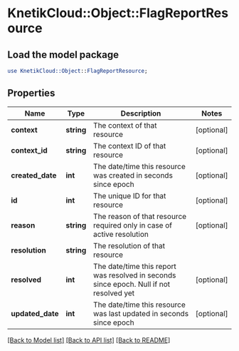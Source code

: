 # KnetikCloud::Object::FlagReportResource

## Load the model package
```perl
use KnetikCloud::Object::FlagReportResource;
```

## Properties
Name | Type | Description | Notes
------------ | ------------- | ------------- | -------------
**context** | **string** | The context of that resource  | [optional] 
**context_id** | **string** | The context ID of that resource | [optional] 
**created_date** | **int** | The date/time this resource was created in seconds since epoch | [optional] 
**id** | **int** | The unique ID for that resource | [optional] 
**reason** | **string** | The reason of that resource required only in case of active resolution | [optional] 
**resolution** | **string** | The resolution of that resource | 
**resolved** | **int** | The date/time this report was resolved in seconds since epoch. Null if not resolved yet | [optional] 
**updated_date** | **int** | The date/time this resource was last updated in seconds since epoch | [optional] 

[[Back to Model list]](../README.md#documentation-for-models) [[Back to API list]](../README.md#documentation-for-api-endpoints) [[Back to README]](../README.md)


